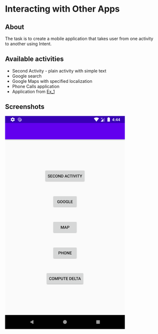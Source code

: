 # Interacting with Other Apps

## About <a name = "about"></a>

The task is to create a mobile application that takes user from one activity to another using Intent. 

## Available activities
* Second Activity - plain activity with simple text
* Google search
* Google Maps with specified localization
* Phone Calls application
* Application from [Ex_1](https://github.com/JuliaSzymanska/Mobile_Systems/tree/main/Ex_1)

## Screenshots <a name = "screenshots"></a>

<img src="https://github.com/JuliaSzymanska/Mobile_Systems/blob/main/.readme/Ex_2.png" alt="Ex_2 screenshot" height="700"/>
